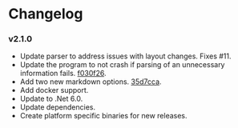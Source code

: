 # Changelog

### v2.1.0

* Update parser to address issues with layout changes. Fixes #11.
* Update the program to not crash if parsing of an unnecessary information fails. [f030f26](https://github.com/selbetar/askfmArchiver/pull/12/commits/f030f268aeb398bfb685ce729ce30175f5fc7808).
* Add two new markdown options. [35d7cca](https://github.com/selbetar/askfmArchiver/pull/12/commits/35d7ccaaf6671dda3c629933eeac0b903b29632f).
* Add docker support.
* Update to .Net 6.0.
* Update dependencies.
* Create platform specific binaries for new releases.
